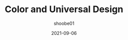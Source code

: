 ---
author: shoobe01
date: 2021-09-06
publisher: uxmatters
tags:
  - design
  - colors
  - accessibility
target_url: https://www.uxmatters.com/mt/archives/2021/09/color-and-universal-design.php
title: Color and Universal Design
---